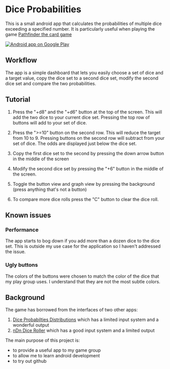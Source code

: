 
# Dice Probabilities

This is a small android app that calculates the probabilities of multiple dice exceeding a specified number.  It is particularly useful when playing the game [Pathfinder the card game](http://boardgamegeek.com/boardgame/133038/pathfinder-adventure-card-game-rise-of-the-runelor)

<a href="https://play.google.com/store/apps/details?id=org.kleemann.diceprobabilities">
  <img alt="Android app on Google Play"
       src="https://developer.android.com/images/brand/en_app_rgb_wo_45.png" />
</a>

## Workflow

The app is a simple dashboard that lets you easily choose a set of dice and a target value, copy the dice set to a second dice set, modify the second dice set and compare the two probabilities.

## Tutorial

1. Press the "+d8" and the "+d6" button at the top of the screen.  This will add the two dice to your current dice set.  Pressing the top row of buttons will add to your set of dice.

2. Press the ">=10" button on the second row.  This will reduce the target from 10 to 9.  Pressing buttons on the second row will subtract from your set of dice.  The odds are displayed just below the dice set.

3. Copy the first dice set to the second by pressing the down arrow button in the middle of the screen

4. Modify the second dice set by pressing the "+6" button in the middle of the screen.

5. Toggle the button view and graph view by pressing the background (press anything that's not a button)

6. To compare more dice rolls press the "C" button to clear the dice roll.

## Known issues

### Performance

The app starts to bog down if you add more than a dozen dice to the dice set. This is outside my use case for the application so I haven't addressed the issue.

### Ugly buttons

The colors of the buttons were chosen to match the color of the dice that my play group uses. I understand that they are not the most subtle colors.

## Background

The game has borrowed from the interfaces of two other apps:

1. [Dice Probabilties Distributions](https://play.google.com/store/apps/details?id=lwiklendt.dicepd) which has a limited input system and a wonderful output
2. [nDn Dice Roller](https://play.google.com/store/apps/details?id=com.nDnDiceRoller&hl=en) which has a good input system and a limited output

The main purpose of this project is:

* to provide a useful app to my game group
* to allow me to learn android development
* to try out github


